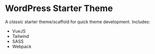 # WordPress Starter Theme

A *classic* starter theme/scaffold for quick theme development. Includes:

- VueJS
- Tailwind
- SASS
- Webpack